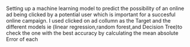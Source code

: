 Setting up a machine learning model to predict the possibility of an online ad being clicked by a potential user which is important for a succesful online campaign.
I used clicked on ad collumn as the Target and the different models ie (linear regression,random forest,and Decision Tree)to check the one with the best accuracy by calculating the mean absolute Error of each
